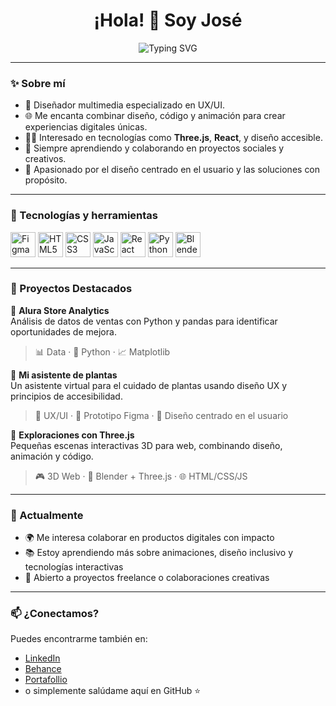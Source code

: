 <h1 align="center">¡Hola! 👋 Soy José</h1>

<p align="center">
  <img src="https://readme-typing-svg.herokuapp.com?font=Fira+Code&size=22&pause=1000&color=6C63FF&center=true&vCenter=true&width=435&lines=Diseñador+UX%2FUI+%F0%9F%92%A1;Diseñador+Multimedia+%F0%9F%8E%AC
;Data+Analyst+%F0%9F%93%8A
" alt="Typing SVG" />
</p>

---

### ✨ Sobre mí

- 🎨 Diseñador multimedia especializado en UX/UI.
- 🌐 Me encanta combinar diseño, código y animación para crear experiencias digitales únicas.
- 🧑‍💻 Interesado en tecnologías como **Three.js**, **React**, y diseño accesible.
- 🌱 Siempre aprendiendo y colaborando en proyectos sociales y creativos.
- 🎯 Apasionado por el diseño centrado en el usuario y las soluciones con propósito.

---

### 🧰 Tecnologías y herramientas

<p align="left">
  <img src="https://cdn.jsdelivr.net/gh/devicons/devicon/icons/figma/figma-original.svg" alt="Figma" width="40" height="40"/>
  <img src="https://cdn.jsdelivr.net/gh/devicons/devicon/icons/html5/html5-original.svg" alt="HTML5" width="40" height="40"/>
  <img src="https://cdn.jsdelivr.net/gh/devicons/devicon/icons/css3/css3-original.svg" alt="CSS3" width="40" height="40"/>
  <img src="https://cdn.jsdelivr.net/gh/devicons/devicon/icons/javascript/javascript-original.svg" alt="JavaScript" width="40" height="40"/>
  <img src="https://cdn.jsdelivr.net/gh/devicons/devicon/icons/react/react-original.svg" alt="React" width="40" height="40"/>
  <img src="https://cdn.jsdelivr.net/gh/devicons/devicon/icons/python/python-original.svg" alt="Python" width="40" height="40"/>
  <img src="https://cdn.jsdelivr.net/gh/devicons/devicon/icons/blender/blender-original.svg" alt="Blender" width="40" height="40"/>
</p>

---

### 💼 Proyectos Destacados

🎨 **Alura Store Analytics**  
Análisis de datos de ventas con Python y pandas para identificar oportunidades de mejora.  
> 📊 Data · 🐍 Python · 📈 Matplotlib

🌿 **Mi asistente de plantas**  
Un asistente virtual para el cuidado de plantas usando diseño UX y principios de accesibilidad.  
> 🌱 UX/UI · 📱 Prototipo Figma · 🧠 Diseño centrado en el usuario

🧪 **Exploraciones con Three.js**  
Pequeñas escenas interactivas 3D para web, combinando diseño, animación y código.  
> 🎮 3D Web · 🎨 Blender + Three.js · 🌐 HTML/CSS/JS

---

### 🌱 Actualmente

- 🌍 Me interesa colaborar en productos digitales con impacto  
- 📚 Estoy aprendiendo más sobre animaciones, diseño inclusivo y tecnologías interactivas  
- 🤝 Abierto a proyectos freelance o colaboraciones creativas

---

### 📫 ¿Conectamos?

Puedes encontrarme también en:

- [LinkedIn](https://www.linkedin.com/in/jose-neira-sandoval/)  
- [Behance](https://www.behance.net/josens)
- [Portafollio](https://joseneira.vercel.app)
- o simplemente salúdame aquí en GitHub ⭐  

